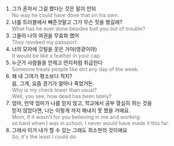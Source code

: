 1. 그가 혼자서 그걸 했다는 것은 말이 안되  
   <span style="color: #777777;">No way he could have done that on his own.</span>
2. 너를 트러블에서 빼준것말고 그가 무슨 짓을 했길래?  
   <span style="color: #777777;">What has he ever done besides bail you out of trouble?</span>
3. 그들이 나의 여권을 무효화 했어  
   <span style="color: #777777;">They revoked my passport.</span>
4. 너의 모자에 깃털을 꼿은 거야(영광이야)  
   <span style="color: #777777;">It would be like a feather in your cap</span>
5. 누군가 사람들을 언제고 먼지처럼 취급한다  
   <span style="color: #777777;">Someone treats people like dirt any day of the week.</span>
6. 왜 내 그여가 평소보다 적지?  
   음, 그게, 요즘 경기가 얼마나 죽었거든.  
   <span style="color: #777777;">Why is my check lower than usual?  
   Well, you see, how dead has been lately?</span>
7. 엄마, 만약 엄마가 나를 믿지 않고, 학교에서 공부 열심히 하는 것을  
   믿지 않았다면, 나는 이렇게 까지 해내지 못 했을 거에요.  
   <span style="color: #777777;">Mom, if it wasn't for you believing in me and working  
   so hard when I was in school, I never would have made it this far.</span>
8. 그래서 이거 내가 할 수 있는 그래도 최소한의 것이에요  
   <span style="color: #777777;">So, it's the least I could do.</span>
